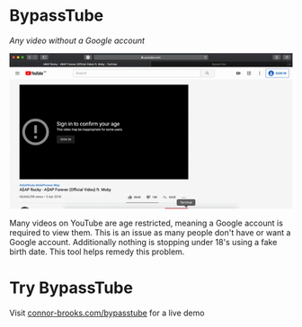 # BypassTube
*Any video without a Google account*

![GIF screenshot](demo.gif)

Many videos on YouTube are age restricted, meaning a Google account is required to view them. This is an issue as many people don't have or want a Google account. Additionally nothing is stopping under 18's using a fake birth date. This tool helps remedy this problem.

# Try BypassTube
Visit [connor-brooks.com/bypasstube](https://connor-brooks.com/bypasstube) for a live demo
